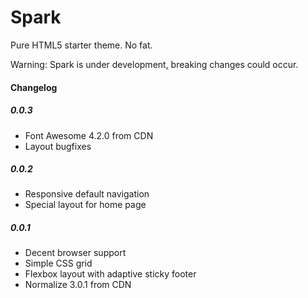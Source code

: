 Spark
=====

Pure HTML5 starter theme. No fat.

Warning: Spark is under development, breaking changes could occur.


#### Changelog

##### 0.0.3
- Font Awesome 4.2.0 from CDN
- Layout bugfixes

##### 0.0.2
- Responsive default navigation
- Special layout for home page

##### 0.0.1
- Decent browser support
- Simple CSS grid
- Flexbox layout with adaptive sticky footer
- Normalize 3.0.1 from CDN





